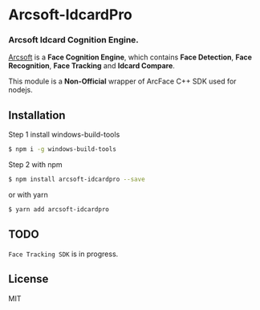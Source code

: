 # Arcsoft-IdcardPro
### Arcsoft Idcard Cognition Engine.

 [Arcsoft](http://www.arcsoft.com.cn/ai/arcface.html) is a __Face Cognition Engine__, which contains __Face Detection__, __Face Recognition__, __Face Tracking__ and __Idcard Compare__. 

This module is a __Non-Official__ wrapper of ArcFace C++ SDK used for nodejs.

## Installation
Step 1
install windows-build-tools
```bash
$ npm i -g windows-build-tools
```

Step 2
with npm
```bash
$ npm install arcsoft-idcardpro --save
```
or with yarn
```bash
$ yarn add arcsoft-idcardpro
```

## TODO

`Face Tracking SDK` is in progress.

## License

MIT
